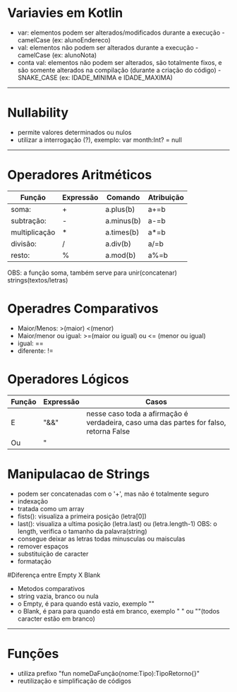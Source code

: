 # Variavies em Kotlin

 - var: elementos podem ser alterados/modificados durante a execução - camelCase (ex: alunoEndereco)
 - val: elementos não podem ser alterados durante a execução - camelCase (ex: alunoNota)
 - conta val: elementos não podem ser alterados, são totalmente fixos, e são somente alterados na compilação (durante a criação do código) - SNAKE_CASE (ex: IDADE_MINIMA e IDADE_MAXIMA)
___
# Nullability
 - permite valores determinados ou nulos
 - utilizar a interrogação (?), exemplo: var month:Int? = null
 ___
# Operadores Aritméticos
 |  Função      | Expressão | Comando  | Atribuição|
 |--------------|-----------|----------|-----------|
 | soma:        |  +        |a.plus(b) |a+=b       |
 | subtração:   |  -        |a.minus(b)|a-=b       |
 | multiplicação|  *        |a.times(b)|a*=b       |
 | divisão:     |  /        |a.div(b)  |a/=b       |
 | resto:       |  %        |a.mod(b)  |a%=b       |

OBS: a função soma, também serve para unir(concatenar) strings(textos/letras)

# Operadres Comparativos
 - Maior/Menos: >(maior) <(menor)
 - Maior/menor ou igual: >=(maior ou igual) ou <= (menor ou igual)
 - igual: ==
 - diferente: !=

# Operadores Lógicos
|Função|Expressão|Casos                                                                                                      |
|---   |---      |---                                                                                                        |
|E     | "&&"    |nesse caso toda a afirmação é verdadeira, caso uma das partes for falso, retorna False                     |
|Ou    | "||"    |avalia se uma das partes é verdadeira, para retornar True, caso todas as partes forem falsa, retorna False |

# Manipulacao de Strings
 - podem ser concatenadas com o '+', mas não é totalmente seguro
 - indexação
 - tratada como um array
 - fists(): visualiza a primeira posição (letra[0])
 - last(): visualiza a ultima posição (letra.last) ou (letra.length-1) OBS: o length, verifica o tamanho da palavra(string)
 - consegue deixar as letras todas minusculas ou maisculas
 - remover espaços
 - substituição de caracter
 - formatação

#Diferença entre Empty X Blank

 - Metodos comparativos
 - string vazia, branco ou nula
 - o Empty, é para quando está vazio, exemplo ""
 - o Blank, é para para quando está em branco, exemplo "  " ou ""(todos caracter estão em branco)

___
# Funções
 - utiliza prefixo "fun nomeDaFunção(nome:Tipo):TipoRetorno{}"
 - reutilização e simplificação de códigos
